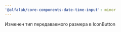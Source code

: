 ```yaml
---
'@alfalab/core-components-date-time-input': minor
---
```


Изменен тип передаваемого размера в IconButton

